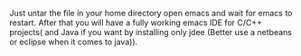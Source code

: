 Just untar the file in your home directory open emacs and wait for emacs 
to restart.
After that you will have a fully working emacs IDE for C/C++ projects( 
and Java if you want by installing only jdee (Better use a netbeans or 
eclipse when it comes to java)).
